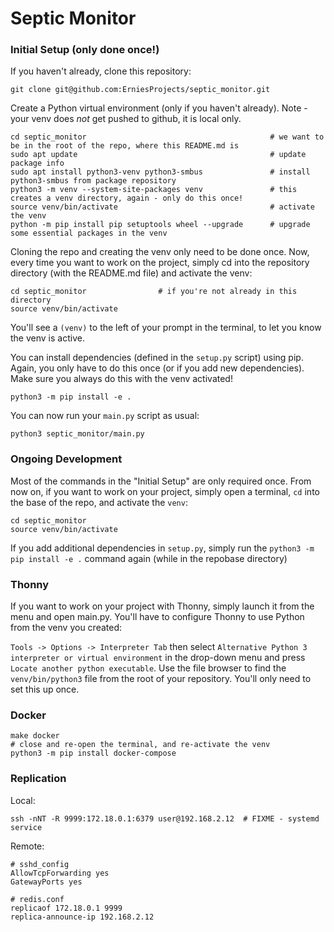 # Septic Monitor

### Initial Setup (only done once!)

If you haven't already, clone this repository:

```
git clone git@github.com:ErniesProjects/septic_monitor.git
```

Create a Python virtual environment (only if you haven't already).  Note - your venv does *not* get pushed to github, it is local only.

```
cd septic_monitor                                         # we want to be in the root of the repo, where this README.md is
sudo apt update                                           # update package info
sudo apt install python3-venv python3-smbus               # install python3-smbus from package repository
python3 -m venv --system-site-packages venv               # this creates a venv directory, again - only do this once!
source venv/bin/activate                                  # activate the venv
python -m pip install pip setuptools wheel --upgrade      # upgrade some essential packages in the venv
```

Cloning the repo and creating the venv only need to be done once.  Now, every time you want to work on the project, simply cd into the repository directory (with the README.md file) and activate the venv:

```
cd septic_monitor                # if you're not already in this directory
source venv/bin/activate
```

You'll see a `(venv)` to the left of your prompt in the terminal, to let you know the venv is active.

You can install dependencies (defined in the `setup.py` script) using pip.  Again, you only have to do this once (or if you add new dependencies).  Make sure you always do this with the venv activated!

```
python3 -m pip install -e .
```

You can now run your `main.py` script as usual:

```
python3 septic_monitor/main.py
```


### Ongoing Development

Most of the commands in the "Initial Setup" are only required once.  From now on, if you want to work on your project, simply open a terminal, `cd` into the base of the repo, and activate the `venv`:

```
cd septic_monitor
source venv/bin/activate
```

If you add additional dependencies in `setup.py`, simply run the `python3 -m pip install -e .` command again (while in the repobase directory)


### Thonny

If you want to work on your project with Thonny, simply launch it from the menu and open main.py.  You'll have to configure Thonny to use Python from the venv you created:

`Tools -> Options -> Interpreter Tab` then select `Alternative Python 3 interpreter or virtual environment` in the drop-down menu and press `Locate another python executable`.  Use the file browser to find the `venv/bin/python3` file from the root of your repository.  You'll only need to set this up once.


### Docker

```
make docker
# close and re-open the terminal, and re-activate the venv
python3 -m pip install docker-compose
```


### Replication

Local:

```
ssh -nNT -R 9999:172.18.0.1:6379 user@192.168.2.12  # FIXME - systemd service
```

Remote:

```
# sshd_config
AllowTcpForwarding yes
GatewayPorts yes

# redis.conf
replicaof 172.18.0.1 9999
replica-announce-ip 192.168.2.12
```
